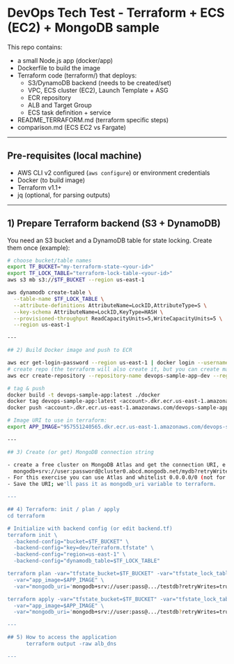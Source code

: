 # DevOps Tech Test - Terraform + ECS (EC2) + MongoDB sample

This repo contains:
- a small Node.js app (docker/app)
- Dockerfile to build the image
- Terraform code (terraform/) that deploys:
  - S3/DynamoDB backend (needs to be created/set)
  - VPC, ECS cluster (EC2), Launch Template + ASG
  - ECR repository
  - ALB and Target Group
  - ECS task definition + service
- README_TERRAFORM.md (terraform specific steps)
- comparison.md (ECS EC2 vs Fargate)

---

## Pre-requisites (local machine)
- AWS CLI v2 configured (`aws configure`) or environment credentials
- Docker (to build image)
- Terraform v1.1+
- jq (optional, for parsing outputs)

---

## 1) Prepare Terraform backend (S3 + DynamoDB)
You need an S3 bucket and a DynamoDB table for state locking. Create them once (example):

```bash
# choose bucket/table names
export TF_BUCKET="my-terraform-state-<your-id>"
export TF_LOCK_TABLE="terraform-lock-table-<your-id>"
aws s3 mb s3://$TF_BUCKET --region us-east-1

aws dynamodb create-table \
  --table-name $TF_LOCK_TABLE \
  --attribute-definitions AttributeName=LockID,AttributeType=S \
  --key-schema AttributeName=LockID,KeyType=HASH \
  --provisioned-throughput ReadCapacityUnits=5,WriteCapacityUnits=5 \
  --region us-east-1

---

## 2) Build Docker image and push to ECR

aws ecr get-login-password --region us-east-1 | docker login --username AWS --password-stdin <account>.dkr.ecr.us-east-1.amazonaws.com
# create repo (the terraform will also create it, but you can create manually to push)
aws ecr create-repository --repository-name devops-sample-app-dev --region us-east-1 || true

# tag & push
docker build -t devops-sample-app:latest ./docker
docker tag devops-sample-app:latest <account>.dkr.ecr.us-east-1.amazonaws.com/devops-sample-app-dev:latest
docker push <account>.dkr.ecr.us-east-1.amazonaws.com/devops-sample-app-dev:latest

# Image URI to use in terraform:
export APP_IMAGE="957551240565.dkr.ecr.us-east-1.amazonaws.com/devops-sample-app-dev:latest"

---

## 3) Create (or get) MongoDB connection string

- create a free cluster on MongoDB Atlas and get the connection URI, e.g.:
  mongodb+srv://user:password@cluster0.abcd.mongodb.net/mydb?retryWrites=true&w=majority
- For this exercise you can use Atlas and whitelist 0.0.0.0/0 (not for prod).
- Save the URI; we'll pass it as mongodb_uri variable to terraform.

---

## 4) Terraform: init / plan / apply
cd terraform

# Initialize with backend config (or edit backend.tf)
terraform init \
  -backend-config="bucket=$TF_BUCKET" \
  -backend-config="key=dev/terraform.tfstate" \
  -backend-config="region=us-east-1" \
  -backend-config="dynamodb_table=$TF_LOCK_TABLE"

terraform plan -var="tfstate_bucket=$TF_BUCKET" -var="tfstate_lock_table=$TF_LOCK_TABLE" \
  -var="app_image=$APP_IMAGE" \
  -var="mongodb_uri='mongodb+srv://user:pass@.../testdb?retryWrites=true&w=majority'"

terraform apply -var="tfstate_bucket=$TF_BUCKET" -var="tfstate_lock_table=$TF_LOCK_TABLE" \
  -var="app_image=$APP_IMAGE" \
  -var="mongodb_uri='mongodb+srv://user:pass@.../testdb?retryWrites=true&w=majority'" -auto-approve

---

## 5) How to access the application
      terraform output -raw alb_dns

---







